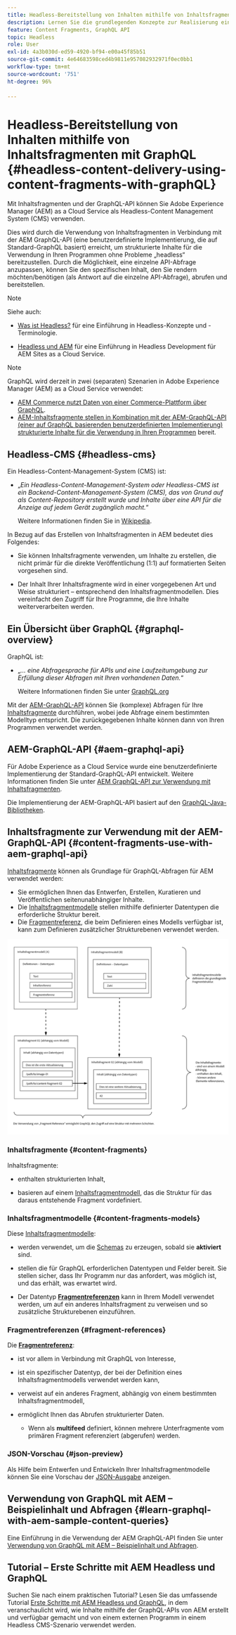 ```yaml
---
title: Headless-Bereitstellung von Inhalten mithilfe von Inhaltsfragmenten mit GraphQL
description: Lernen Sie die grundlegenden Konzepte zur Realisierung eines AEM Headless CMS unter Verwendung von Inhaltsfragmenten mit GraphQL für die Bereitstellung von Headless-Inhalten kennen.
feature: Content Fragments, GraphQL API
topic: Headless
role: User
exl-id: 4a3b030d-ed59-4920-bf94-e00a45f85b51
source-git-commit: 4e64683598ced4b9811e957082932971f0ec0bb1
workflow-type: tm+mt
source-wordcount: '751'
ht-degree: 96%

---
```


# Headless-Bereitstellung von Inhalten mithilfe von Inhaltsfragmenten mit GraphQL {#headless-content-delivery-using-content-fragments-with-graphQL}

Mit Inhaltsfragmenten und der GraphQL-API können Sie Adobe Experience Manager (AEM) as a Cloud Service als Headless-Content Management System (CMS) verwenden.

Dies wird durch die Verwendung von Inhaltsfragmenten in Verbindung mit der AEM GraphQL-API (eine benutzerdefinierte Implementierung, die auf Standard-GraphQL basiert) erreicht, um strukturierte Inhalte für die Verwendung in Ihren Programmen ohne Probleme „headless“ bereitzustellen. Durch die Möglichkeit, eine einzelne API-Abfrage anzupassen, können Sie den spezifischen Inhalt, den Sie rendern möchten/benötigen (als Antwort auf die einzelne API-Abfrage), abrufen und bereitstellen.

>[!NOTE]
>
>Siehe auch:
>
>* [Was ist Headless?](/help/headless/what-is-headless.md) für eine Einführung in Headless-Konzepte und -Terminologie.
>
>* [Headless und AEM](/help/headless/introduction.md) für eine Einführung in Headless Development für AEM Sites as a Cloud Service.


>[!NOTE]
>
>GraphQL wird derzeit in zwei (separaten) Szenarien in Adobe Experience Manager (AEM) as a Cloud Service verwendet:
>
>* [AEM Commerce nutzt Daten von einer Commerce-Plattform über GraphQL](/help/commerce-cloud/integrating/magento.md).
>* [AEM-Inhaltsfragmente stellen in Kombination mit der AEM-GraphQL-API (einer auf GraphQL basierenden benutzerdefinierten Implementierung) strukturierte Inhalte für die Verwendung in Ihren Programmen](/help/headless/graphql-api/content-fragments.md) bereit.


## Headless-CMS {#headless-cms}

Ein Headless-Content-Management-System (CMS) ist:

* „*Ein Headless-Content-Management-System oder Headless-CMS ist ein Backend-Content-Management-System (CMS), das von Grund auf als Content-Repository erstellt wurde und Inhalte über eine API für die Anzeige auf jedem Gerät zugänglich macht.*“

   Weitere Informationen finden Sie in [Wikipedia](https://en.wikipedia.org/wiki/Headless_content_management_system).

In Bezug auf das Erstellen von Inhaltsfragmenten in AEM bedeutet dies Folgendes:

* Sie können Inhaltsfragmente verwenden, um Inhalte zu erstellen, die nicht primär für die direkte Veröffentlichung (1:1) auf formatierten Seiten vorgesehen sind.

* Der Inhalt Ihrer Inhaltsfragmente wird in einer vorgegebenen Art und Weise strukturiert – entsprechend den Inhaltsfragmentmodellen. Dies vereinfacht den Zugriff für Ihre Programme, die Ihre Inhalte weiterverarbeiten werden.

## Ein Übersicht über GraphQL {#graphql-overview}

GraphQL ist:

* „*... eine Abfragesprache für APIs und eine Laufzeitumgebung zur Erfüllung dieser Abfragen mit Ihren vorhandenen Daten.*“

   Weitere Informationen finden Sie unter [GraphQL.org](https://graphql.org)

Mit der [AEM-GraphQL-API](#aem-graphql-api) können Sie (komplexe) Abfragen für Ihre [Inhaltsfragmente](/help/assets/content-fragments/content-fragments.md) durchführen, wobei jede Abfrage einem bestimmten Modelltyp entspricht. Die zurückgegebenen Inhalte können dann von Ihren Programmen verwendet werden.

## AEM-GraphQL-API {#aem-graphql-api}

Für Adobe Experience as a Cloud Service wurde eine benutzerdefinierte Implementierung der Standard-GraphQL-API entwickelt. Weitere Informationen finden Sie unter [AEM GraphQL-API zur Verwendung mit Inhaltsfragmenten](/help/headless/graphql-api/content-fragments.md).

Die Implementierung der AEM-GraphQL-API basiert auf den [GraphQL-Java-Bibliotheken](https://graphql.org/code/#java).

## Inhaltsfragmente zur Verwendung mit der AEM-GraphQL-API {#content-fragments-use-with-aem-graphql-api}

[Inhaltsfragmente](#content-fragments) können als Grundlage für GraphQL-Abfragen für AEM verwendet werden:

* Sie ermöglichen Ihnen das Entwerfen, Erstellen, Kuratieren und Veröffentlichen seitenunabhängiger Inhalte.
* Die [Inhaltsfragmentmodelle](#content-fragments-models) stellen mithilfe definierter Datentypen die erforderliche Struktur bereit.
* Die [Fragmentreferenz](#fragment-references), die beim Definieren eines Modells verfügbar ist, kann zum Definieren zusätzlicher Strukturebenen verwendet werden.

![Inhaltsfragmente zur Verwendung mit GraphQL](assets/cfm-nested-01.png "Inhaltsfragmente zur Verwendung mit GraphQL")

### Inhaltsfragmente {#content-fragments}

Inhaltsfragmente:

* enthalten strukturierten Inhalt,

* basieren auf einem [Inhaltsfragmentmodell](#content-fragments-models), das die Struktur für das daraus entstehende Fragment vordefiniert.

### Inhaltsfragmentmodelle {#content-fragments-models}

Diese [Inhaltsfragmentmodelle](/help/assets/content-fragments/content-fragments-models.md):

* werden verwendet, um die [Schemas](https://graphql.org/learn/schema/) zu erzeugen, sobald sie **aktiviert** sind.

* stellen die für GraphQL erforderlichen Datentypen und Felder bereit. Sie stellen sicher, dass Ihr Programm nur das anfordert, was möglich ist, und das erhält, was erwartet wird.

* Der Datentyp **[Fragmentreferenzen](#fragment-references)** kann in Ihrem Modell verwendet werden, um auf ein anderes Inhaltsfragment zu verweisen und so zusätzliche Strukturebenen einzuführen.

### Fragmentreferenzen {#fragment-references}

Die **[Fragmentreferenz](/help/assets/content-fragments/content-fragments-models.md#fragment-reference-nested-fragments)**:

* ist vor allem in Verbindung mit GraphQL von Interesse,

* ist ein spezifischer Datentyp, der bei der Definition eines Inhaltsfragmentmodells verwendet werden kann,

* verweist auf ein anderes Fragment, abhängig von einem bestimmten Inhaltsfragmentmodell,

* ermöglicht Ihnen das Abrufen strukturierter Daten.

   * Wenn als **multifeed** definiert, können mehrere Unterfragmente vom primären Fragment referenziert (abgerufen) werden.

### JSON-Vorschau {#json-preview}

Als Hilfe beim Entwerfen und Entwickeln Ihrer Inhaltsfragmentmodelle können Sie eine Vorschau der [JSON-Ausgabe](/help/assets/content-fragments/content-fragments-json-preview.md) anzeigen.

## Verwendung von GraphQL mit AEM – Beispielinhalt und Abfragen {#learn-graphql-with-aem-sample-content-queries}

Eine Einführung in die Verwendung der AEM GraphQL-API finden Sie unter [Verwendung von GraphQL mit AEM – Beispielinhalt und Abfragen](/help/headless/graphql-api/sample-queries.md).

## Tutorial – Erste Schritte mit AEM Headless und GraphQL

Suchen Sie nach einem praktischen Tutorial? Lesen Sie das umfassende Tutorial [Erste Schritte mit AEM Headless und GraphQL](https://experienceleague.adobe.com/docs/experience-manager-learn/getting-started-with-aem-headless/graphql/overview.html?lang=de), in dem veranschaulicht wird, wie Inhalte mithilfe der GraphQL-APIs von AEM erstellt und verfügbar gemacht und von einem externen Programm in einem Headless CMS-Szenario verwendet werden.
